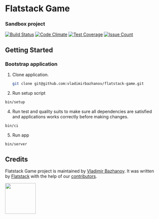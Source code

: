 # Flatstack Game
### Sandbox project

[![Build Status](https://semaphoreci.com/api/v1/vladimirbazhanov/flatstack-game/branches/master/shields_badge.svg)](https://semaphoreci.com/vladimirbazhanov/flatstack-game)
[![Code Climate](https://codeclimate.com/github/vladimirbazhanov/flatstack-game/badges/gpa.svg)](https://codeclimate.com/github/vladimirbazhanov/flatstack-game)
[![Test Coverage](https://codeclimate.com/github/vladimirbazhanov/flatstack-game/badges/coverage.svg)](https://codeclimate.com/github/vladimirbazhanov/flatstack-game/coverage)
[![Issue Count](https://codeclimate.com/github/vladimirbazhanov/flatstack-game/badges/issue_count.svg)](https://codeclimate.com/github/vladimirbazhanov/flatstack-game)
## Getting Started

### Bootstrap application

1. Clone application.

   ```bash
   git clone git@github.com:vladimirbazhanov/flatstack-game.git
   ```
3. Run setup script

  ```bash
  bin/setup
  ```

4. Run test and quality suits to make sure all dependencies are satisfied and applications works correctly before making changes.

  ```bash
  bin/ci
  ```

5. Run app

  ```bash
  bin/server
  ```

## Credits

Flatstack Game project is maintained by [Vladimir Bazhanov](http://github.com/vladimirbazhanov).
It was written by [Flatstack](http://www.flatstack.com) with the help of our
[contributors](http://github.com/vladimirbazhanov/contributors).

[<img src="http://www.flatstack.com/logo.svg" width="100"/>](http://www.flatstack.com)
